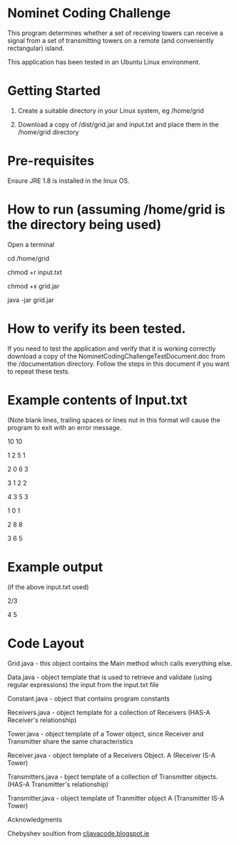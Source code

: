 # Nominet Coding Challenge

This program determines whether a set of receiving towers can receive a signal from a set of transmitting towers on a remote (and conveniently rectangular) island. 

This application has been tested in an Ubuntu Linux environment.

# Getting Started

1. Create a suitable directory in your Linux system, eg /home/grid

2. Download a copy of /dist/grid.jar and input.txt and place them in the /home/grid directory 

# Pre-requisites

Ensure JRE 1.8 is installed in the linux OS.

# How to run (assuming /home/grid is the directory being used)

Open a terminal 

cd /home/grid

chmod +r input.txt

chmod +x grid.jar

java -jar grid.jar

# How to verify its been tested.

If you need to test the application and verify that it is working correctly download a copy of the
NominetCodingChallengeTestDocument.doc from the /documentation directory. 
Follow the steps in this document if you want to repeat these tests.

# Example contents of Input.txt 
(Note blank lines, trailing spaces or lines nut in this format will cause
the program to exit with an error message.

10 10

1 2 5 1

2 0 6 3

3 1 2 2

4 3 5 3

1 0 1

2 8 8

3 6 5

# Example output 

(if the above input.txt used)

2/3
 
4 5

# Code Layout

Grid.java - this object contains the Main method which calls everything else.

Data.java - object template that is used to retrieve and  validate (using regular expressions) the 
input from the input.txt file

Constant.java - object that contains program constants

Receivers.java - object template for a collection of Receivers (HAS-A Receiver's relationship)

Tower.java - object template of a Tower object, since Receiver and Transmitter share the same characteristics

Receiver.java - object template of a Receivers Object. A (Receiver IS-A Tower)

Transmitters.java - bject template of a collection of Transmitter objects. (HAS-A Transmitter's relationship)

Transmitter.java - object template of Tranmitter object A (Transmitter IS-A Tower)


Acknowledgments

Chebyshev soultion from  [cljavacode.blogspot.ie](http://cljavacode.blogspot.ie/2017/02/chebyshev-distance-between-two-points.html)
